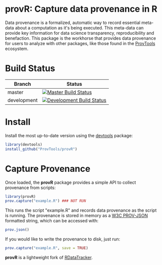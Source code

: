 provR: Capture data provenance in R
===================================

Data provenance is a formalized, automatic way to record essential
meta-data about a computation as it's being executed. This meta-data
can provide key information for data science transparency,
reproducibility and benefaction. This package is the workhorse that
provides data provenance for users to analyze with other packages,
like those found in the [ProvTools](https://github.com/ProvTools)
ecosystem. 


Build Status
============

 | Branch      |Status                                                                                                                                                                                  |
 |-------------|----------------------------------------------------------------------------------------------------------------------------------------------------------------------------------------|
 | master      | [![Master Build Status](https://api.travis-ci.org/provtools/provr.svg?branch=master)](https://travis-ci.org/provtools/provr/branches)            |
 | development | [![Development Build Status](https://api.travis-ci.org/provtools/provr.svg?branch=dev)](https://travis-ci.org/provtools/provr/branches)  |


Install
=======

Install the most up-to-date version using the 
[devtools](https://github.com/hadley/devtools) package:

```R
library(devtools)
install_github("ProvTools/provR")
```

Capture Provenance
==================

Once loaded, the **provR** package provides a simple API to collect
provenance from scripts:

```R
library(provR)
prov.capture("example.R") ### NOT RUN
```

This runs the script "example.R" and records data provenance as the
script is running. The provenance is stored in memory as a
[W3C PROV-JSON](https://www.w3.org/Submission/2013/SUBM-prov-json-20130424)
formatted string, which can be accessed with:

```R
prov.json()
```

If you would like to write the provenance to disk, just run:

```R
prov.capture("example.R", save = TRUE)
```



**provR** is a lightweight fork of [RDataTracker](https://github.com/End-to-end-provenance/RDataTracker).



